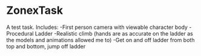 # ZonexTask
A test task.
Includes:
-First person camera with viewable character body
-Procedural Ladder
-Realistic climb (hands are as accurate on the ladder as the models and animations allowed me to)
-Get on and off ladder from both top and bottom, jump off ladder
